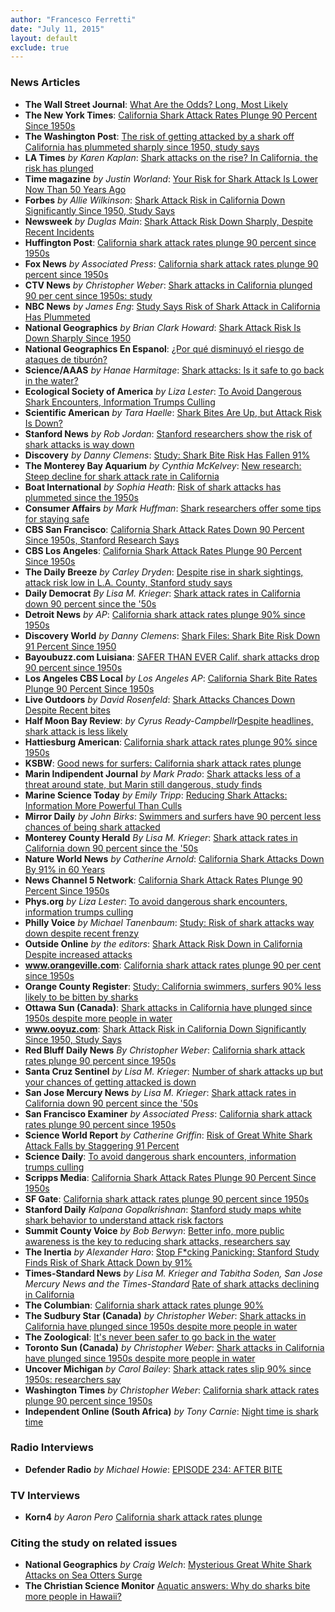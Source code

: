 ```yaml
---
author: "Francesco Ferretti"
date: "July 11, 2015"
layout: default
exclude: true
---
```



### News Articles

- **The Wall Street Journal**: [What Are the Odds? Long, Most Likely](http://www.wsj.com/articles/what-are-the-odds-long-most-likely-1439544600) 
- **The New York Times**: [California Shark Attack Rates Plunge 90 Percent Since 1950s](http://www.nytimes.com/aponline/2015/07/10/science/ap-sci-shark-attacks-study.html) 
- **The Washington Post**: [The risk of getting attacked by a shark off California has plummeted sharply since 1950, study says](http://www.washingtonpost.com/news/energy-environment/wp/2015/07/09/good-news-for-california-beachgoers-the-risk-of-a-shark-attack-has-been-declining-for-decades/)
- **LA Times** *by Karen Kaplan*: [Shark attacks on the rise? In California, the risk has plunged](http://www.latimes.com/science/sciencenow/la-sci-sn-shark-attacks-not-more-frequent-20150708-story.html)
- **Time magazine** *by Justin Worland*: [Your Risk for Shark Attack Is Lower Now Than 50 Years Ago](http://time.com/3953597/california-shark-attacks/)
- **Forbes** *by Allie Wilkinson*: [Shark Attack Risk in California Down Significantly Since 1950, Study Says](http://www.forbes.com/sites/alliewilkinson/2015/07/10/shark-attack-risk-in-california-down-significantly-since-1950-study-says/)
- **Newsweek** *by Duglas Main*: [Shark Attack Risk Down Sharply, Despite Recent Incidents](http://www.newsweek.com/shark-attack-risk-down-sharply-despite-recent-incidents-353408)
- **Huffington Post**: [California shark attack rates plunge 90 percent since 1950s](http://www.huffingtonpost.com/huff-wires/20150709/sci--shark-attacks-study/?utm_hp_ref=homepage&ir=homepage)
- **Fox News** *by Associated Press*: [California shark attack rates plunge 90 percent since 1950s](http://www.foxnews.com/us/2015/07/11/california-shark-attack-rates-plunge-0-percent-since-150s/)
- **CTV News** *by Christopher Weber*: [Shark attacks in California plunged 90 per cent since 1950s: study](http://www.ctvnews.ca/sci-tech/shark-attacks-in-california-plunged-90-per-cent-since-1950s-study-1.2462574)
- **NBC News** *by James Eng*: [Study Says Risk of Shark Attack in California Has Plummeted](http://www.nbcnews.com/science/environment/risk-shark-attack-california-has-plummeted-study-n388921)
- **National Geographics** *by Brian Clark Howard*: [Shark Attack Risk Is Down Sharply Since 1950](http://news.nationalgeographic.com/2015/07/150709-shark-attacks-california-pew-study-risk-science/)
- **National Geographics En Espanol**: [¿Por qué disminuyó el riesgo de ataques de tiburón?](http://www.ngenespanol.com/naturaleza/animales/15/07/10/el-riesgo-de-ataquesdetiburonhadisminuidomarcadamentedesde1950/)
- **Science/AAAS** *by Hanae Harmitage*: [Shark attacks: Is it safe to go back in the water?](http://news.sciencemag.org/plants-animals/2015/07/shark-attacks-it-safe-go-back-water)
- **Ecological Society of America** *by Liza Lester*: [To Avoid Dangerous Shark Encounters, Information Trumps Culling](http://www.esa.org/esa/to-avoid-dangerous-shark-encounters-information-trumps-culling/)
- **Scientific American** *by Tara Haelle*: [Shark Bites Are Up, but Attack Risk Is Down?](http://www.scientificamerican.com/article/shark-bites-are-up-but-attack-risk-is-down/) 
- **Stanford News** *by Rob Jordan*: [Stanford researchers show the risk of shark attacks is way down](http://news.stanford.edu/news/2015/july/shark-attack-risk-070815.html)
- **Discovery** *by Danny Clemens*: [Study: Shark Bite Risk Has Fallen 91%](http://www.discovery.com/tv-shows/shark-week/shark-feed/study-shark-bite-risk-has-fallen-91/)
- **The Monterey Bay Aquarium** *by Cynthia McKelvey*: [New research: Steep decline for shark attack rate in California](https://futureoftheocean.wordpress.com/2015/07/11/new-research-steep-decline-for-shark-attack-rate-in-california/)
- **Boat International** *by Sophia Heath*: [Risk of shark attacks has plummeted since the 1950s](http://www.boatinternational.com/destinations/americas-yacht-destinations/risk-of-shark-attacks-has-plummeted-since-the-1950s--26923)
- **Consumer Affairs** *by Mark Huffman*: [Shark researchers offer some tips for staying safe](http://www.consumeraffairs.com/news/shark-researchers-offer-some-tips-for-staying-safe-071415.html)
- **CBS San Francisco**: [California Shark Attack Rates Down 90 Percent Since 1950s, Stanford Research Says](http://sanfrancisco.cbslocal.com/2015/07/09/california-shark-attack-rates-down-stanford-research/) 
- **CBS Los Angeles**: [California Shark Attack Rates Plunge 90 Percent Since 1950s](http://losangeles.cbslocal.com/2015/07/10/california-shark-attack-rates-plunge-90-percent-since-1950s-2/) 
- **The Daily Breeze** *by Carley Dryden*: [Despite rise in shark sightings, attack risk low in L.A. County, Stanford study says](http://www.dailybreeze.com/environment-and-nature/20150715/despite-rise-in-shark-sightings-attack-risk-low-in-la-county-stanford-study-says)
- **Daily Democrat** *By Lisa M. Krieger*: [Shark attack rates in California down 90 percent since the '50s](http://www.dailydemocrat.com/general-news/20150708/shark-attack-rates-in-california-down-90-percent-since-the-50s)
- **Detroit News** *by AP*: [California shark attack rates plunge 90% since 1950s](http://www.detroitnews.com/story/news/nation/2015/07/09/california-shark-attacks/29939151/)
- **Discovery World** *by Danny Clemens*: [Shark Files: Shark Bite Risk Down 91 Percent Since 1950](http://news.discovery.com/animals/sharks/shark-files-shark-bite-risk-down-91-percent-since-1950-150710.htm)
- **Bayoubuzz.com Luisiana**: [SAFER THAN EVER Calif. shark attacks drop 90 percent since 1950s](http://www.bayoubuzz.com/politics/us-politics/item/931801-safer-than-ever-calif-shark-attacks-drop-90-percent-since-1950s)
- **Los Angeles CBS Local** *by Los Angeles AP*: [California Shark Bite Rates Plunge 90 Percent Since 1950s](http://losangeles.cbslocal.com/2015/07/09/california-shark-attack-rates-plunge-90-percent-since-1950s/) 
- **Live Outdoors** *by David Rosenfeld*: [Shark Attacks Chances Down Despite Recent bites](http://www.liveoutdoors.com/recreation/218447-shark-attack-chances-down-despite-recent-bites/)
- **Half Moon Bay Review**: *by Cyrus Ready-Campbellr*[Despite headlines, shark attack is less likely](http://www.hmbreview.com/news/despite-headlines-shark-attack-is-less-likely/article_59853a88-315a-11e5-a925-4b17e0ee617a.html)
- **Hattiesburg American**: [California shark attack rates plunge 90% since 1950s](http://www.hattiesburgamerican.com/story/news/nation/2015/07/11/california-shark-attack-rates-plunge-since/30003779/)
- **KSBW**: [Good news for surfers: California shark attack rates plunge](http://www.ksbw.com/news/good-news-for-surfers-california-shark-attack-rates-plunge/34086142)
- **Marin Indipendent Journal** *by Mark Prado*: [Shark attacks less of a threat around state, but Marin still dangerous, study finds](http://www.marinij.com/20150709/shark-attacks-less-of-a-threat-around-state-but-marin-still-dangerous-study-finds)
- **Marine Science Today** *by Emily Tripp*: [Reducing Shark Attacks: Information More Powerful Than Culls](http://marinesciencetoday.com/2015/07/14/reducing-shark-attacks-information-more-powerful-than-culls/)
- **Mirror Daily** *by John Birks*: [Swimmers and surfers have 90 percent less chances of being shark attacked](http://www.mirrordaily.com/swimmers-surfers-shark-attacked/22666/)
- **Monterey County Herald** *By Lisa M. Krieger*: [Shark attack rates in California down 90 percent since the '50s](http://www.montereyherald.com/general-news/20150708/shark-attack-rates-in-california-down-90-percent-since-the-50s/2)
- **Nature World News** *by Catherine Arnold*: [California Shark Attacks Down By 91% in 60 Years](http://www.natureworldnews.com/articles/15596/20150710/shark.htm)
- **News Channel 5 Network**: [California Shark Attack Rates Plunge 90 Percent Since 1950s](http://www.scrippsmedia.com/newschannel5/news/national-news/California-Shark-Attack-Rates-Plunge-90-Percent-Since-1950s-313082611.html)
- **Phys.org** *by Liza Lester*: [To avoid dangerous shark encounters, information trumps culling](http://phys.org/news/2015-07-dangerous-shark-encounters-trumps-culling.html)
- **Philly Voice** *by Michael Tanenbaum*: [Study: Risk of shark attacks way down despite recent frenzy](http://www.phillyvoice.com/study-risk-shark-attacks-way-down-frenzy/)
- **Outside Online** *by the editors*: [Shark Attack Risk Down in California Despite increased attacks](http://www.outsideonline.com/1998076/shark-attack-risk-down-california)
- **www.orangeville.com**: [California shark attack rates plunge 90 per cent since 1950s](http://www.orangeville.com/news-story/5717101-california-shark-attack-rates-plunge-90-per-cent-since-1950s/)
- **Orange County Register**: [Study: California swimmers, surfers 90% less likely to be bitten by sharks](http://www.ocregister.com/articles/sharks-671020-california-says.html)
- **Ottawa Sun (Canada)**: [Shark attacks in California have plunged since 1950s despite more people in water](http://www.ottawasun.com/2015/07/10/shark-attacks-in-california-have-plunged-since-1950s-despite-more-people-in-water)
- **www.ooyuz.com**: [Shark Attack Risk in California Down Significantly Since 1950, Study Says](http://www.ooyuz.com/geturl?aid=7362743)
- **Red Bluff Daily News** *By Christopher Weber*: [California shark attack rates plunge 90 percent since 1950s](http://www.redbluffdailynews.com/environment-and-nature/20150710/california-shark-attack-rates-plunge-90-percent-since-1950s/1)
- **Santa Cruz Sentinel** *by Lisa M. Krieger*: [Number of shark attacks up but your chances of getting attacked is down](http://www.santacruzsentinel.com/environment-and-nature/20150708/number-of-shark-attacks-up-but-your-chances-of-getting-attacked-is-down)
- **San Jose Mercury News** *by Lisa M. Krieger*: [Shark attack rates in California down 90 percent since the \'50s](http://www.mercurynews.com/science/ci_28456521/shark-attack-rates-california-down-90-percent-since)
- **San Francisco Examiner** *by Associated Press*: [California shark attack rates plunge 90 percent since 1950s](http://www.sfexaminer.com/california-shark-attack-rates-plunge-90-percent-since-1950s/)
- **Science World Report** *by Catherine Griffin*: [Risk of Great White Shark Attack Falls by Staggering 91 Percent](http://www.scienceworldreport.com/articles/27690/20150710/risk-great-white-shark-attack-falls-staggering-91-percent.htm)
- **Science Daily**: [To avoid dangerous shark encounters, information trumps culling](http://www.sciencedaily.com/releases/2015/07/150710110418.htm)
- **Scripps Media**: [California Shark Attack Rates Plunge 90 Percent Since 1950s](http://www.scrippsmedia.com/newschannel5/news/national-news/California-Shark-Attack-Rates-Plunge-90-Percent-Since-1950s-313082611.html)
- **SF Gate**: [California shark attack rates plunge 90 percent since 1950s](http://www.sfgate.com/news/article/California-shark-attack-rates-plunge-90-percent-6377015.php)
- **Stanford Daily** *Kalpana Gopalkrishnan*: [Stanford study maps white shark behavior to understand attack risk factors](http://www.stanforddaily.com/2015/07/29/stanford-study-maps-white-shark-behavior-to-understand-attack-risk-factors/)
- **Summit County Voice** *by Bob Berwyn*: [Better info, more public awareness is the key to reducing shark attacks, researchers say](http://summitcountyvoice.com/2015/07/11/better-info-more-public-awareness-is-the-key-to-reducing-shark-attacks-researchers-say/)
- **The Inertia** *by Alexander Haro*: [Stop F*cking Panicking: Stanford Study Finds Risk of Shark Attack Down by 91%](http://www.theinertia.com/surf/stop-fcking-panicking-stanford-study-finds-risk-of-shark-attack-down-by-91/)
- **Times-Standard News** *by Lisa M. Krieger and Tabitha Soden, San Jose Mercury News and the Times-Standard* [Rate of shark attacks declining in California](http://www.times-standard.com/general-news/20150710/rate-of-shark-attacks-declining-in-california)
- **The Columbian**: [California shark attack rates plunge 90%](http://www.columbian.com/news/2015/jul/10/california-shark-attack-rates-plunge-90/)
- **The Sudbury Star (Canada)** *by Christopher Weber*: [Shark attacks in California have plunged since 1950s despite more people in water](http://www.thesudburystar.com/2015/07/10/shark-attacks-in-california-have-plunged-since-1950s-despite-more-people-in-water)
- **The Zoological**: [It's never been safer to go back in the water](http://www.thezoological.com/blog/2015/7/11/its-safe-to-go-back-in-the-water)
- **Toronto Sun (Canada)** *by Christopher Weber*: [Shark attacks in California have plunged since 1950s despite more people in water](http://www.torontosun.com/2015/07/10/shark-attacks-in-california-have-plunged-since-1950s-despite-more-people-in-water)
- **Uncover Michigan** *by Carol Bailey*: [Shark attack rates slip 90% since 1950s: researchers say](http://uncovermichigan.com/content/24881-shark-attack-rates-slip-90-1950s-researchers-say)
- **Washington Times** *by Christopher Weber*: [California shark attack rates plunge 90 percent since 1950s](http://www.washingtontimes.com/news/2015/jul/9/california-shark-attack-rates-plunge-90-percent-si/)
- **Independent Online (South Africa)** *by Tony Carnie*: [Night time is shark time](http://beta.iol.co.za/scitech/science/environment/night-time-is-shark-time-1884825)

### Radio Interviews

- **Defender Radio** *by Michael Howie*: [EPISODE 234: AFTER BITE](http://furbearerdefenders.com/blog/episode-234-after-bite)

### TV Interviews

- **Korn4** *by Aaron Pero* [California shark attack rates plunge](http://kron4.com/2015/07/09/california-shark-attack-rates-plunge/)

### Citing the study on related issues

- **National Geographics** *by Craig Welch*: [Mysterious Great White Shark Attacks on Sea Otters Surge](http://news.nationalgeographic.com/2016/06/great-white-sharks-attack-sea-otters-california/)
- **The Christian Science Monitor** [Aquatic answers: Why do sharks bite more people in Hawaii?](http://www.csmonitor.com/Science/2016/0520/Aquatic-answers-Why-do-sharks-bite-more-people-in-Hawaii)
